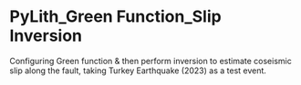 # PyLith_Green Function_Slip Inversion
Configuring Green function & then perform inversion to estimate coseismic slip along the fault, taking Turkey Earthquake (2023) as a test event.
